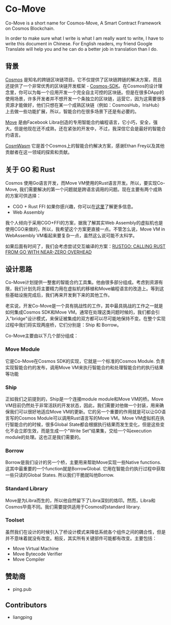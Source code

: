 # Co-Move
Co-Move is a short name for Cosmos-Move, A Smart Contract Framework on Cosmos Blockchain.

In order to make sure what I write is what I am really want to write, I have to write this document in Chinese. For English readers, my friend Google Translate will help you and he can do a better job in translation than I do.

## 背景

[Cosmos](https://cosmos.network) 是知名的跨链区块链项目。它不仅提供了区块链跨链的解决方案，而且还提供了一个非常优秀的区块链开发框架 - [Cosmos-SDK](https://github.com/cosmos/cosmos-sdk)。在Cosmos的设计理念里，你可以为每一个应用开发一个完全自主可控的区块链。但是在很多DApp的使用场景，许多开发者并不想开发一个条独立的区块链，运营它，因为这需要很多资源才能做好，他们只想在某一个成熟区块链（例如：CosmosHub，IrisHub）上去做一些功能扩展，所以，智能合约在很多场景下还是有必要的。

[Move](https://github.com/libra/libra/tree/master/language) 是由Facebook Libra创造的专用智能合约编程语言，它小巧，安全，强大。但是他现在还不成熟，还在紧张的开发中，不过，我深信它会是最好的智能合约语言。

[CosmWasm](https://github.com/cosmwasm/) 它是首个Cosmos上的智能合约解决方案，感谢Ethan Frey以及其他贡献者在这一领域的探索和贡献。

## 关于 GO 和 Rust

Cosmos 使用Go语言开发，而Move VM使用的Rust语言开发。所以，要实现Co-Move, 我们需要解决的第一个问题就是跨语言调用的问题。现在主要有两个成熟的方案可供选择：

* CGO + Rust FFI 如果你感兴趣，你可以在[这里](https://github.com/medimatrix/rust-plus-golang)了解更多信息。
* Web Assembly

我个人倾向于采用CGO+FFI的方案，据我了解其实Web Assembly的虚拟机也是使用CGO来做的，所以，我希望这个方案更直接一点。不管怎么说，Move VM in WebAssembly VM看起来要复杂一点，虽然这么说可能不太科学。

如果后面有时间了，我们会考虑尝试交互编译的方案：[RUSTGO: CALLING RUST FROM GO WITH NEAR-ZERO OVERHEAD](https://blog.filippo.io/rustgo/)

## 设计思路

Co-Move计划提供一整套的智能合约工具集。他由很多部分组成。考虑到资源有限，我们计划先将主要精力用在虚拟机的移植和Move编程语言的改造上。等到这些基础设施完成后，我们再来开发剩下来的其他工作。

老实说，开发Co-Move是一个具有挑战性的工作，其中最具挑战的工作之一就是如何集成Cosmos SDK和Move VM。通常在处理这类问题时候的，我们都会引入"bridge"设计模式，来保证被集成的双方都可以尽可能地保持不变。在整个实现过程中我们将实现两座桥，它们分别是：Ship 和 Borrow。

Co-Move主要由以下几个部分组成：

### Move Module

它是Co-Move在Cosmos SDK的实现，它就是一个标准的Cosmos Module. 负责实现智能合约的发布，调用Move VM来执行智能合约和处理智能合约的执行结果等功能

### Ship

正如我们之前提到的，Ship是一个连接module module和Move VM的桥。Move VM目前仍然处于非常活跃的开发状态，因此，我们需要对他做一个封装，用来确保我们可以很好地适应Move VM的更新。它的另一个重要的作用就是可以让GO语言写的Cosmos Module可以调用Rust语言写的Move VM。Move VM虚拟机在执行智能合约的时候，很多Global State都会根据执行结果而发生变化，但是这些变化不会立即生效，而是生成一个"Write Set"结果集，交给一个叫execution module的处理。这也正是我们需要的。

### Borrow

Borrow是我们设计的另一个桥，主要用来帮助Move实现一些Native functions. 这其中最重要的一个function就是BorrowGlobal. 它用在智能合约执行过程中获取一些只读的Global States. 所以我们干脆就叫他Borrow.

### Standard Library 

Move是为Libra而生的，所以他自然留下了Libra深刻的烙印。然而，Libra和Cosmos毕竟不同。我们需要提供适用于Cosmos的standard library.

### Toolset

虽然我们在设计的时候引入了桥设计模式来降低系统各个组件之间的耦合性，但是并不意味着就没有改变。相反，其实所有关键部件可能都有改变。主要包括：
* Move Virtual Machine
* Move Bytecode Verifier
* Move Compiler

## 赞助商

* ping.pub

## Contributors

* liangping

